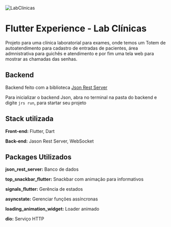 ![LabClinicas](https://github.com/user-attachments/assets/5f9540c6-17d2-4c6b-b499-d9089f27ec77)
# Flutter Experience - Lab Clínicas

Projeto para uma clínica laboratorial para exames, onde temos um Totem de autoatendimento para cadastro de entradas de pacientes, área admnistrativa para guichês e atendimento e por fim uma tela web para mostrar as chamadas das senhas.



## Backend

Backend feito com a biblioteca [Json Rest Server](https://pub.dev/packages/json_rest_server)

Para inicializar o backend Json, abra no terminal na pasta do backend e digite
```jrs run```, para startar seu projeto


## Stack utilizada

**Front-end:** Flutter, Dart

**Back-end:** Jason Rest Server, WebSocket

## Packages Utilizados

**json_rest_server:** Banco de dados

**top_snackbar_flutter:** Snackbar com animação para informativos

**signals_flutter:** Gerência de estados

**asyncstate:** Gerenciar funções assíncronas

**loading_animation_widget:** Loader animado

**dio:** Serviço HTTP


